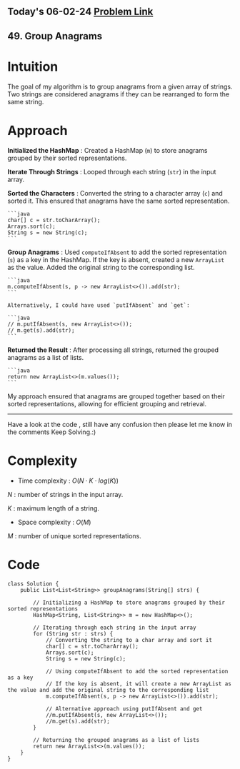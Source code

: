 ## Today's 06-02-24 [Problem Link](https://leetcode.com/problems/group-anagrams/description/?envType=daily-question&envId=2024-02-06)
## 49. Group Anagrams

# Intuition
<!-- Describe your first thoughts on how to solve this problem. -->
The goal of my algorithm is to group anagrams from a given array of strings. Two strings are considered anagrams if they can be rearranged to form the same string.


# Approach
<!-- Describe your approach to solving the problem. -->

**Initialized the HashMap** : Created a HashMap (`m`) to store anagrams grouped by their sorted representations.

**Iterate Through Strings** : Looped through each string (`str`) in the input array.

**Sorted the Characters** : Converted the string to a character array (`c`) and sorted it. This ensured that anagrams have the same sorted representation.

    ```java
    char[] c = str.toCharArray();
    Arrays.sort(c);
    String s = new String(c);
    ```

**Group Anagrams** : Used `computeIfAbsent` to add the sorted representation (`s`) as a key in the HashMap. If the key is absent, created a new `ArrayList` as the value. Added the original string to the corresponding list.

    ```java
    m.computeIfAbsent(s, p -> new ArrayList<>()).add(str);
    ```

    Alternatively, I could have used `putIfAbsent` and `get`:

    ```java
    // m.putIfAbsent(s, new ArrayList<>());
    // m.get(s).add(str);
    ```

**Returned the Result** :  After processing all strings, returned the grouped anagrams as a list of lists.

    ```java
    return new ArrayList<>(m.values());
    ```

My approach ensured that anagrams are grouped together based on their sorted representations, allowing for efficient grouping and retrieval.

---
Have a look at the code , still have any confusion then please let me know in the comments
Keep Solving.:)
# Complexity
- Time complexity : $O(N⋅K⋅log(K))$
<!-- Add your time complexity here, e.g. $$O(n)$$ -->
$N$ : number of strings in the input array.

$K$ : maximum length of a string.
- Space complexity : $O(M)$
<!-- Add your space complexity here, e.g. $$O(n)$$ -->
$M$ : number of unique sorted representations.

# Code
```
class Solution {
    public List<List<String>> groupAnagrams(String[] strs) {
        
        // Initializing a HashMap to store anagrams grouped by their sorted representations
        HashMap<String, List<String>> m = new HashMap<>();

        // Iterating through each string in the input array
        for (String str : strs) {
            // Converting the string to a char array and sort it
            char[] c = str.toCharArray();
            Arrays.sort(c);
            String s = new String(c);
            
            // Using computeIfAbsent to add the sorted representation as a key
            // If the key is absent, it will create a new ArrayList as the value and add the original string to the corresponding list
            m.computeIfAbsent(s, p -> new ArrayList<>()).add(str);

            // Alternative approach using putIfAbsent and get
            //m.putIfAbsent(s, new ArrayList<>());
            //m.get(s).add(str);
        }

        // Returning the grouped anagrams as a list of lists
        return new ArrayList<>(m.values());
    }
}

```